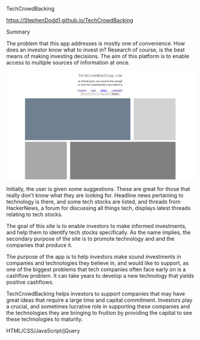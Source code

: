 TechCrowdBacking

https://StephenDodd1.github.io/TechCrowdBacking

Summary

The problem that this app addresses is mostly one of convenience. How
does an investor know what to invest in? Research of course, is the
best means of making investing decisions. The aim of this platform is
to enable access to multiple sources of information at once. 

![](images/main-screen.png)

Initially, the user is given some suggestions. These are great for
those that really don't know what they are looking for. Headline news
pertaining to technology is there, and some tech stocks are listed,
and threads from HackerNews, a forum for discussing all things tech,
displays latest threads relating to tech stocks. 

The goal of this site is to enable investors to make informed
investments, and help them to identify tech stocks specifically. As
the name implies, the secondary purpose of the site is to promote 
technology and and the companies that produce it.

The purpose of the app is to help investors make sound investments in
companies and technologies they believe in, and would like to support,
as one of the biggest problems that tech companies often face early on
is a cashflow problem. It can take years to develop a new technology
that yields positive cashflows.

TechCrowdBacking helps investors to support companies that may have
great ideas that require a large time and capital commitment. 
Investors play a crucial, and sometimes lucrative role in supporting
these companies and the technologies they are bringing to fruition by
providing the capital to see these technologies to maturity.

HTML/CSS/JavaScript/jQuery
